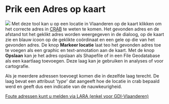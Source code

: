 Prik een Adres op kaart
=======================

![](../images/geopuntReverse24x24.png)  Met deze tool kan u op een locatie in Vlaanderen op de kaart klikken om het correcte adres in [CRAB](http://www.agiv.be/gis/projecten/?catid=34) te weten te komen.
Het gevonden adres en de afstand tot het geklikt adres worden weergegeven in de dialoog, op de kaart zie en blauw icoon op de geklikte coördinaat en een gele op die van het gevonden adres. 
De knop **Markeer locatie** laat teo het gevonden adres toe te voegen als een graphic en text-annotation aan de kaart.
Met de knop **Opslaan** kan je het adres opslaan als Shapefile of in een File Geodatabase als een kaartlaag toevoegen. Deze laag kan je gebruiken in analyses of voor cartografie.

Als je meerdere adressen toevoegt komen die in dezelfde laag terecht. De laag bevat een attribuut '*type*' dat aangeeft hoe de locatie in crab bepaald werd en geeft dus een indicatie van de nauwkeurigheid.

<!-- ![](images/geopunt4qgisReverse.gif "Prik een Adres op kaart") -->

[Foute adressen kunt u melden via LARA (enkel voor GDI-Vlaanderen)](http://crab.agiv.be/Lara) 
